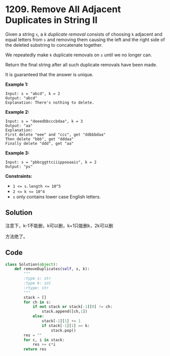 # 1209. Remove All Adjacent Duplicates in String II

Given a string `s`, a *k* *duplicate removal* consists of choosing `k` adjacent and equal letters from `s` and removing them causing the left and the right side of the deleted substring to concatenate together.

We repeatedly make `k` duplicate removals on `s` until we no longer can.

Return the final string after all such duplicate removals have been made.

It is guaranteed that the answer is unique.

 

**Example 1:**

```
Input: s = "abcd", k = 2
Output: "abcd"
Explanation: There's nothing to delete.
```

**Example 2:**

```
Input: s = "deeedbbcccbdaa", k = 3
Output: "aa"
Explanation: 
First delete "eee" and "ccc", get "ddbbbdaa"
Then delete "bbb", get "dddaa"
Finally delete "ddd", get "aa"
```

**Example 3:**

```
Input: s = "pbbcggttciiippooaais", k = 2
Output: "ps"
```

 

**Constraints:**

- `1 <= s.length <= 10^5`
- `2 <= k <= 10^4`
- `s` only contains lower case English letters.

## Solution

注意下，k-1不能删，k可以删，k+1只能删k，2k可以删

方法绝了。



## Code

```python
class Solution(object):
    def removeDuplicates(self, s, k):
        """
        :type s: str
        :type k: int
        :rtype: str
        """
        stack = []
        for ch in s:
            if not stack or stack[-1][0] != ch:
                stack.append([ch,1])
            else:
                stack[-1][1] += 1
                if stack[-1][1] == k:
                    stack.pop()
        res = ""
        for c, i in stack:
            res += c*i
        return res
```

